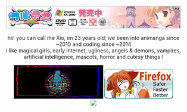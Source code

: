 <p align="center">
  <img src="banner1.gif"/>
</p>
<p align="center">
 hii! you can call me Xio, im 23 years old; ive been into animanga since ~2010 and coding since ~2014 <br> 
i like magical girls, early internet, ugliness, angels & demons, vampires, artificial intelligence, mascots, horror and cutesy things !
  </p>
<p align="center">
  <img src="lain.gif"/> <img src="firefox.png"/><br> 
  <img src="https://count.getloli.com/get/@kittypawsu?theme=gelbooru"/>
</p>
